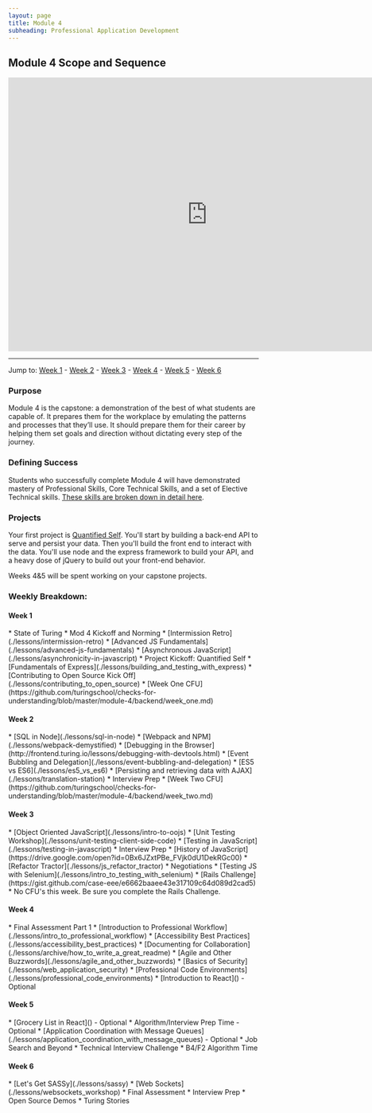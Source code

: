 ```yaml
---
layout: page
title: Module 4
subheading: Professional Application Development
---
```


Module 4 Scope and Sequence
--------------

<iframe src="https://calendar.google.com/calendar/embed?showTz=0&amp;mode=WEEK&amp;height=600&amp;wkst=1&amp;bgcolor=%23778899&amp;src=casimircreative.com_r9jfiq9f37h6rdt2s8ssofss4k%40group.calendar.google.com&amp;color=%23182C57&amp;ctz=America%2FDenver" style="border-width:0" width="800" height="550" frameborder="0" scrolling="no"></iframe>

***

Jump to: [Week 1](#week_1) - [Week 2](#week_2) - [Week 3](#week_3) - [Week 4](#week_4) - [Week 5](#week_5) - [Week 6](#week_6)

### Purpose

Module 4 is the capstone: a demonstration of the best of what students are capable of. It prepares them for the workplace by emulating the patterns and processes that they’ll use. It should prepare them for their career by helping them set goals and direction without dictating every step of the journey.

### Defining Success

Students who successfully complete Module 4 will have demonstrated mastery of Professional Skills, Core Technical Skills, and a set of Elective Technical skills. [These skills are broken down in detail here](success).

### Projects

Your first project is [Quantified Self](./projects/quantified-self/quantified-self). You'll start by building a back-end API to serve and persist your data. Then you'll build the front end to interact with the data. You'll use node and the express framework to build your API, and a heavy dose of jQuery to build out your front-end behavior.

Weeks 4&5 will be spent working on your capstone projects.

### Weekly Breakdown:

<h4 id="week_1">Week 1</h4>
*   State of Turing
*   Mod 4 Kickoff and Norming
*   [Intermission Retro](./lessons/intermission-retro)
*   [Advanced JS Fundamentals](./lessons/advanced-js-fundamentals)
*   [Asynchronous JavaScript](./lessons/asynchronicity-in-javascript)
*   Project Kickoff: Quantified Self
*   [Fundamentals of Express](./lessons/building_and_testing_with_express)
*   [Contributing to Open Source Kick Off](./lessons/contributing_to_open_source)
*   [Week One CFU](https://github.com/turingschool/checks-for-understanding/blob/master/module-4/backend/week_one.md)


<h4 id="week_2">Week 2</h4>
*   [SQL in Node](./lessons/sql-in-node)
*   [Webpack and NPM](./lessons/webpack-demystified)
*   [Debugging in the Browser](http://frontend.turing.io/lessons/debugging-with-devtools.html)
*   [Event Bubbling and Delegation](./lessons/event-bubbling-and-delegation)
*   [ES5 vs ES6](./lessons/es5_vs_es6)
*   [Persisting and retrieving data with AJAX](./lessons/translation-station)
*   Interview Prep
*   [Week Two CFU](https://github.com/turingschool/checks-for-understanding/blob/master/module-4/backend/week_two.md)

<h4 id="week_3">Week 3</h4>
*   [Object Oriented JavaScript](./lessons/intro-to-oojs)
*   [Unit Testing Workshop](./lessons/unit-testing-client-side-code)
*   [Testing in JavaScript](./lessons/testing-in-javascript)
*   Interview Prep
*   [History of JavaScript](https://drive.google.com/open?id=0Bx6JZxtPBe_FVjk0dU1DekRGc00)
*   [Refactor Tractor](./lessons/js_refactor_tractor)
*   Negotiations
*   [Testing JS with Selenium](./lessons/intro_to_testing_with_selenium)
*   [Rails Challenge](https://gist.github.com/case-eee/e6662baaee43e317109c64d089d2cad5)
*   No CFU's this week. Be sure you complete the Rails Challenge.

<h4 id="week_4">Week 4</h4>
*   Final Assessment Part 1
*   [Introduction to Professional Workflow](./lessons/intro_to_professional_workflow)
*   [Accessibility Best Practices](./lessons/accessibility_best_practices)
*   [Documenting for Collaboration](./lessons/archive/how_to_write_a_great_readme)
*   [Agile and Other Buzzwords](./lessons/agile_and_other_buzzwords)
*   [Basics of Security](./lessons/web_application_security)
*   [Professional Code Environments](./lessons/professional_code_environments)
*   [Introduction to React]() - Optional

<h4 id="week_5">Week 5</h4>
*   [Grocery List in React]() - Optional
*   Algorithm/Interview Prep Time - Optional
*   [Application Coordination with Message Queues](./lessons/application_coordination_with_message_queues) - Optional
*   Job Search and Beyond
*   Technical Interview Challenge
*   B4/F2 Algorithm Time

<h4 id="week_6">Week 6</h4>
*   [Let's Get SASSy](./lessons/sassy)
*   [Web Sockets](./lessons/websockets_workshop)
*   Final Assessment
*   Interview Prep
*   Open Source Demos
*   Turing Stories
